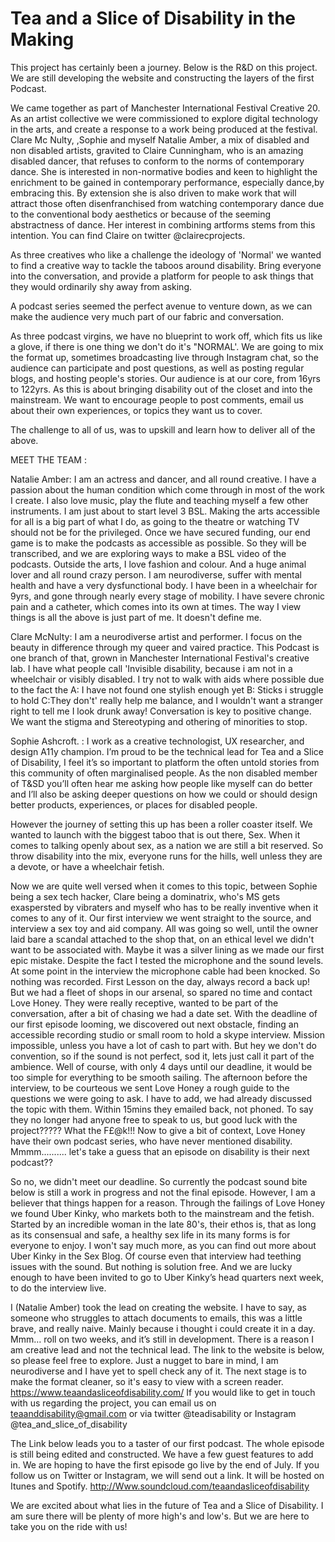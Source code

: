 
# Tea and a Slice of Disability in the Making

This project has certainly been a journey. Below is the R&D on this project. We are still developing the website and constructing the layers of the first Podcast.

We came together as part of Manchester International Festival Creative 20. As an artist collective we were commissioned to explore digital technology in the arts, and create a response to a work being produced at the festival.
Clare Mc Nulty, ,Sophie and myself Natalie Amber, a mix of disabled and non disabled artists, gravited to Claire Cunningham, who is an amazing disabled dancer, that refuses to conform to the norms of contemporary dance. She is interested in non-normative bodies and keen to highlight the enrichment to be gained in contemporary performance, especially dance,by embracing this. By extension she is also driven to make work that will attract those often disenfranchised from watching contemporary dance due to the conventional body aesthetics or because of the seeming abstractness of dance. Her interest in combining artforms stems from this intention. You can find Claire on twitter @clairecprojects.

As three creatives who like a challenge the ideology of 'Normal' we wanted to find a creative way to tackle the taboos around disability. Bring everyone into the conversation, and provide a platform for people to ask things that they would ordinarily shy away from asking.

A podcast series seemed the perfect avenue to venture down, as we can make the audience very much part of our fabric and conversation.

As three podcast virgins, we have no blueprint to work off, which fits us like a glove, if there is one thing we don't do it's "NORMAL'. We are going to mix the format up, sometimes broadcasting live through Instagram chat, so the audience can participate and post questions, as well as posting regular blogs, and hosting people's stories.
Our audience is at our core, from 16yrs to 122yrs. As this is about bringing disability out of the closet and into the mainstream. We want to encourage people to post comments, email us about their own experiences, or topics they want us to cover.

The challenge to all of us, was to upskill and learn how to deliver all of the above. 









MEET THE TEAM :




Natalie Amber: 
I am an actress and dancer, and all round creative. I have a passion about the human condition which come through in most of the work I create. I also love music, play the flute and teaching myself a few other instruments. I am just about to start level 3 BSL. Making the arts accessible for all  is a big part of what I do, as going to the theatre or watching TV  should not be for the privileged. Once we have secured funding, our end game is to make the podcasts as accessible as possible. So they will be transcribed, and we are exploring ways to make a BSL video of the podcasts.
Outside the arts, I love fashion and colour. And a huge animal lover and all round crazy person. I am neurodiverse, suffer with mental health and have a very dysfunctional body. I have been in a wheelchair for 9yrs, and gone through nearly every stage of mobility. I have severe chronic pain and a catheter, which comes into its own at times. The way I view things is all the above is just part of me. It doesn't define me.

Clare McNulty: 
I am a neurodiverse artist and performer. I focus on the beauty in difference through my queer and vaired practice. This Podcast is one branch of that, grown in Manchester International Festival's creative lab.
I have what people call 'Invisible disability, because i am not in a wheelchair or visibly disabled. I try not to walk with aids where possible due to the fact the A: I have not found one stylish enough yet
B: Sticks i struggle to hold
C:They don't' really help me balance, and I wouldn't want a stranger right to tell me I look drunk away!
Conversation is key to positive change. We want the stigma and Stereotyping and othering of minorities to stop.

Sophie Ashcroft. : 
I work as a creative technologist, UX researcher, and design A11y champion. I’m proud to be the technical lead for Tea and a Slice of Disability, I feel it’s so important to platform the often untold stories from this community of often marginalised people.
As the non disabled member of T&SD you’ll often hear me asking how people like myself can do better and I’ll also be asking deeper questions on how we could or should design better products, experiences, or places for disabled people.



However the journey of setting this up has been a roller coaster itself. We wanted to launch with the biggest taboo that is out there, Sex. When it comes to talking openly about sex, as a nation we are still a bit reserved. So throw disability into the mix, everyone runs for the hills, well unless they are a devote, or have a wheelchair fetish.

Now we are quite well versed when it comes to this topic, between Sophie being a sex tech hacker, Clare being a dominatrix, who's MS gets exaspersted by vibraters and myself who has to be really inventive when it comes to any of it.
Our first interview we went straight to the source, and interview a sex toy and aid company. All was going so well, until the owner laid bare a scandal attached to the shop that, on an ethical level we didn't want to be associated with. Maybe it was a silver lining as we made our first epic mistake. Despite the fact I tested the microphone and the sound levels. At some point in the interview the microphone cable had been knocked. So nothing was recorded. First Lesson on the day, always record a back up!
But we had a fleet of shops in our arsenal, so spared no time and contact Love Honey. They were really receptive, wanted to be part of the conversation, after a bit of chasing we had a date set. With the deadline of our first episode looming, we discovered out next obstacle, finding an accessible recording studio or small room to hold a skype interview. Mission impossible, unless you have a lot of cash to part with. But hey we don't do convention, so if the sound is not perfect, sod it, lets just call it part of the ambience.
Well of course, with only 4 days until our deadline, it would be too simple for everything to be smooth sailing. The afternoon before the interview, to be courteous we sent Love Honey a rough guide to the questions we were going to ask. I have to add, we had already discussed the topic with them. Within 15mins they emailed back, not phoned. To say they no longer had anyone free to speak to us, but good luck with the project????? What the F£@k!!! Now to give a bit of context, Love Honey have their own podcast series, who have never mentioned disability. Mmmm.......... let's take a guess that an episode on disability is their next podcast??

So no, we didn't meet our deadline. So currently the podcast sound bite below is still a work in progress and not the final episode.
However, I am a believer that things happen for a reason. Through the failings of Love Honey we found Uber Kinky, who markets both to the mainstream and the fetish. Started by an incredible woman in the late 80's, their ethos is, that as long as its consensual and safe, a healthy sex life in its many forms is for everyone to enjoy. I won't say much more, as you can find out more about Uber Kinky in the Sex Blog. Of course even that interview had teething issues with the sound. But nothing is solution free. And we are lucky enough to have been invited to go to Uber Kinky’s head quarters next week, to do the interview live. 

I (Natalie Amber) took the lead on creating the website. I have to say, as someone who struggles to attach documents to emails, this was a little brave, and really naive. Mainly because i thought i could create it in a day. Mmm… roll on two weeks, and it’s still in development. There is a reason I am creative lead and not the technical lead. The link to the website is below, so please feel free to explore. Just a nugget to bare in mind, I am neurodiverse and  I have yet to spell check any of it. The next stage is to make the format cleaner, so it's easy to view with a screen reader. 
https://www.teaandasliceofdisability.com/
If you would like to get in touch with us regarding the project, you can email us on teaanddisability@gmail.com  or via twitter @teadisability or Instagram @tea_and_slice_of_disability 


The Link below leads you to a taster of our first podcast. The whole episode is still being edited and constructed. We have a few guest features to add in. We are hoping to have the first episode go live by the end of July. If you follow us on Twitter or Instagram, we will send out a link. It will be hosted on  Itunes and Spotify.   http://Www.soundcloud.com/teaandasliceofdisability 

We are excited about what lies in the future of Tea and a Slice of Disability. I am sure there will be plenty of more high's and low's. But we are here to take you on the ride with us!





